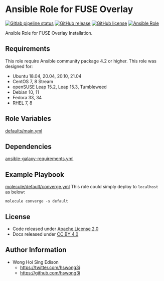 # Ansible Role for FUSE Overlay

[![Gitlab pipeline status](https://img.shields.io/gitlab/pipeline/alvistack/ansible-role-fuse_overlayfs/master)](https://gitlab.com/alvistack/ansible-role-fuse_overlayfs/-/pipelines)
[![GitHub release](https://img.shields.io/github/release/alvistack/ansible-role-fuse_overlayfs.svg)](https://github.com/alvistack/ansible-role-fuse_overlayfs/releases)
[![GitHub license](https://img.shields.io/github/license/alvistack/ansible-role-fuse_overlayfs.svg)](https://github.com/alvistack/ansible-role-fuse_overlayfs/blob/master/LICENSE)
[![Ansible Role](https://img.shields.io/badge/galaxy-alvistack.fuse_overlayfs-blue.svg)](https://galaxy.ansible.com/alvistack/fuse_overlayfs)

Ansible Role for FUSE Overlay Installation.

## Requirements

This role require Ansible community package 4.2 or higher.
This role was designed for:

  - Ubuntu 18.04, 20.04, 20.10, 21.04
  - CentOS 7, 8 Stream
  - openSUSE Leap 15.2, Leap 15.3, Tumbleweed
  - Debian 10, 11
  - Fedora 33, 34
  - RHEL 7, 8

## Role Variables

[defaults/main.yml](defaults/main.yml)

## Dependencies

[ansible-galaxy-requirements.yml](ansible-galaxy-requirements.yml)

## Example Playbook

[molecule/default/converge.yml](molecule/default/converge.yml)
This role could simply deploy to `localhost` as below:

    molecule converge -s default

## License

  - Code released under [Apache License 2.0](LICENSE)
  - Docs released under [CC BY 4.0](http://creativecommons.org/licenses/by/4.0/)

## Author Information

  - Wong Hoi Sing Edison
      - <https://twitter.com/hswong3i>
      - <https://github.com/hswong3i>
